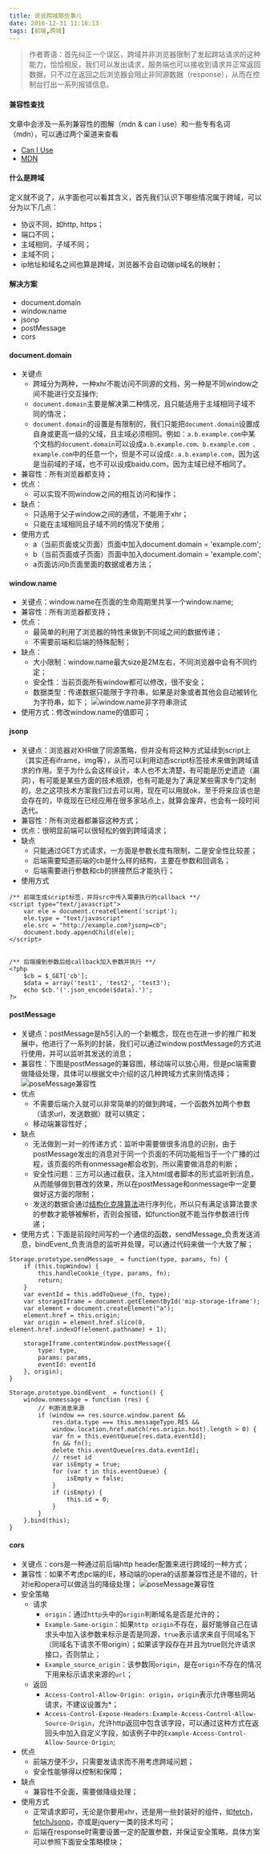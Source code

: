 ```yaml
---
title: 说说跨域那些事儿
date: 2016-12-31 11:16:13
tags: [前端,跨域]
---
```

> 作者寄语：首先纠正一个误区，跨域并非浏览器限制了发起跨站请求的这种能力，恰恰相反，我们可以发出请求，服务端也可以接收到请求并正常返回数据，只不过在返回之后浏览器会阻止非同源数据（response），从而在控制台打出一系列报错信息。

#### 兼容性查找
文章中会涉及一系列兼容性的图解（mdn & can i use）和一些专有名词（mdn），可以通过两个渠道来查看
- [Can I Use](http://caniuse.com/)
- [MDN](https://developer.mozilla.org/en-US/)

#### 什么是跨域
定义就不说了，从字面也可以看其含义，首先我们认识下哪些情况属于跨域，可以分为以下几点：
- 协议不同，如http, https；
- 端口不同；
- 主域相同，子域不同；
- 主域不同；
- ip地址和域名之间也算是跨域，浏览器不会自动做ip域名的映射；

#### 解决方案
- document.domain
- window.name
- jsonp
- postMessage
- cors

#### document.domain
- 关键点
	- 跨域分为两种，一种xhr不能访问不同源的文档，另一种是不同window之间不能进行交互操作;
	- `document.domain`主要是解决第二种情况，且只能适用于主域相同子域不同的情况；
	- `document.domain`的设置是有限制的，我们只能把`document.domain`设置成自身或更高一级的父域，且主域必须相同。例如：`a.b.example.com`中某个文档的`document.domain`可以设成`a.b.example.com、b.example.com 、example.com`中的任意一个，但是不可以设成`c.a.b.example.com`，因为这是当前域的子域，也不可以设成baidu.com，因为主域已经不相同了。
- 兼容性：所有浏览器都支持；
- 优点：
	- 可以实现不同window之间的相互访问和操作；
- 缺点：
	- 只适用于父子window之间的通信，不能用于xhr；
	- 只能在主域相同且子域不同的情况下使用；
- 使用方式
	- a（当前页面或父页面）页面中加入document.domain = 'example.com';
	- b（当前页面或子页面）页面中加入document.domain = 'example.com';
	- a页面访问b页面里面的数据或者方法；

#### window.name
- 关键点：window.name在页面的生命周期里共享一个window.name;
- 兼容性：所有浏览器都支持；
- 优点：
	- 最简单的利用了浏览器的特性来做到不同域之间的数据传递；
	- 不需要前端和后端的特殊配制；
- 缺点：
	- 大小限制：window.name最大size是2M左右，不同浏览器中会有不同约定；
	- 安全性：当前页面所有window都可以修改，很不安全；
	- 数据类型：传递数据只能限于字符串，如果是对象或者其他会自动被转化为字符串，如下；
	![window.name非字符串测试](/img/articles/cross-domain/windowName.png)
- 使用方式：修改window.name的值即可；

#### jsonp
- 关键点：浏览器对XHR做了同源策略，但并没有将这种方式延续到script上（其实还有iframe，img等），从而可以利用动态script标签技术来做到跨域请求的作用。至于为什么会这样设计，本人也不太清楚，有可能是历史遗迹（漏洞），有可能是某些方面的技术瓶颈，也有可能是为了满足某些需求专门定制的，总之这项技术方案我们过去可以用，现在可以用就ok，至于将来应该也是会存在的，毕竟现在已经应用在很多家站点上，就算会废弃，也会有一段时间迭代。
- 兼容性：所有浏览器都兼容这种方式；
- 优点：很明显前端可以很轻松的做到跨域请求；
- 缺点
	- 只能通过GET方式请求，一方面是参数长度有限制，二是安全性比较差；
	- 后端需要知道前端的cb是什么样的结构，主要在参数和回调名；
	- 后端需要进行参数和cb的拼接然后才能执行；
- 使用方式
```
/** 前端生成script标签，并将src中传入需要执行的callback **/
<script type="text/javascript">
    var ele = document.createElement('script');
    ele.type = "text/javascript"
    ele.src = "http://example.com?jsonp=cb";
    document.body.appendChild(ele);
</script>


/** 后端接到参数后给callback加入参数并执行 **/
<?php
    $cb = $_GET['cb'];
    $data = array('test1', 'test2', 'test3');
    echo $cb.'('.json_encode($data).')';
?>
```

#### postMessage
- 关键点：postMessage是h5引入的一个新概念，现在也在进一步的推广和发展中，他进行了一系列的封装，我们可以通过window.postMessage的方式进行使用，并可以监听其发送的消息；
- 兼容性：下图是postMessage的兼容图，移动端可以放心用，但是pc端需要做降级处理，具体可以根据文中介绍的这几种跨域方式来则情选择；
![poseMessage兼容性](/img/articles/cross-domain/postMessage.png)
- 优点
	- 不需要后端介入就可以非常简单的的做到跨域，一个函数外加两个参数（请求url，发送数据）就可以搞定；
	- 移动端兼容性好；
- 缺点
	- 无法做到一对一的传递方式：监听中需要做很多消息的识别，由于postMessage发出的消息对于同一个页面的不同功能相当于一个广播的过程，该页面的所有onmessage都会收到，所以需要做消息的判断；
	- 安全性问题：三方可以通过截获，注入html或者脚本的形式监听到消息，从而能够做到篡改的效果，所以在postMessage和onmessage中一定要做好这方面的限制；
	- 发送的数据会通过[结构化克隆算法](https://developer.mozilla.org/en-US/docs/Web/API/Web_Workers_API/Structured_clone_algorithm)进行序列化，所以只有满足该算法要求的参数才能够被解析，否则会报错，如function就不能当作参数进行传递；
- 使用方式：下面是前段时间写的一个通信的函数，sendMessage_负责发送消息，bindEvent_负责消息的监听并处理，可以通过代码来做一个大致了解；
```
Storage.prototype.sendMessage_ = function(type, params, fn) {
    if (this.topWindow) {
        this.handleCookie_(type, params, fn);
        return;
    }
    var eventId = this.addToQueue_(fn, type);
    var storageIframe = document.getElementById('mip-storage-iframe');
    var element = document.createElement("a");
    element.href = this.origin;
    var origin = element.href.slice(0, element.href.indexOf(element.pathname) + 1);

    storageIframe.contentWindow.postMessage({
        type: type,
        params: params,
        eventId: eventId
    }, origin);
}

Storage.prototype.bindEvent_ = function() {
    window.onmessage = function (res) {
        // 判断消息来源
        if (window == res.source.window.parent &&
            res.data.type === this.messageType.RES &&
            window.location.href.match(res.origin.host).length > 0) {
            var fn = this.eventQueue[res.data.eventId];
            fn && fn();
            delete this.eventQueue[res.data.eventId];
            // reset id
            var isEmpty = true;
            for (var t in this.eventQueue) {
                isEmpty = false;
            }
            if (isEmpty) {
                this.id = 0;
            }
        }
    }.bind(this);
}
```

#### cors
- 关键点：cors是一种通过前后端http header配置来进行跨域的一种方式；
- 兼容性：如果不考虑pc端的IE，移动端的opera的话那兼容性还是不错的，针对ie和opera可以做适当的降级处理；
![poseMessage兼容性](/img/articles/cross-domain/cors.png)
- 安全策略
	- 请求
		- `origin`：通过`http`头中的`origin`判断域名是否是允许的；
		- `Example-Same-origin`：如果`http origin`不存在，最好能够自己在请求头中加入该参数来标示是否是同源，`true`表示请求来自于同域名下（同域名下请求不带origin）；如果该字段存在并且为true则允许请求接口，否则禁止；
		- `Example_source_origin`：该参数同`origin`，是在`origin`不存在的情况下用来标示请求来源的`url`；
	- 返回
		- `Access-Control-Allow-Origin: origin`，`origin`表示允许哪些网站请求，不建议设置为*；
		- `Access-Control-Expose-Headers:Example-Access-Control-Allow-Source-Origin`，允许http返回中包含该字段，可以通过这种方式在返回头中加入自定义字段，如该例子中的`Example-Access-Control-Allow-Source-Origin`;
- 优点
	- 前端方便不少，只需要发请求而不用考虑跨域问题；
	- 安全性能够得以控制和保障；
- 缺点
	- 兼容性不全面，需要做降级处理；
- 使用方式
	- 正常请求即可，无论是你要用xhr，还是用一些封装好的组件，如[fetch](https://github.com/github/fetch)，[fetchJsonp](https://github.com/camsong/fetch-jsonp)，亦或是jquery一类的技术均可；
	- 后端在response时需要设置一定的配置参数，并保证安全策略，具体方案可以参照下面安全策略模块；